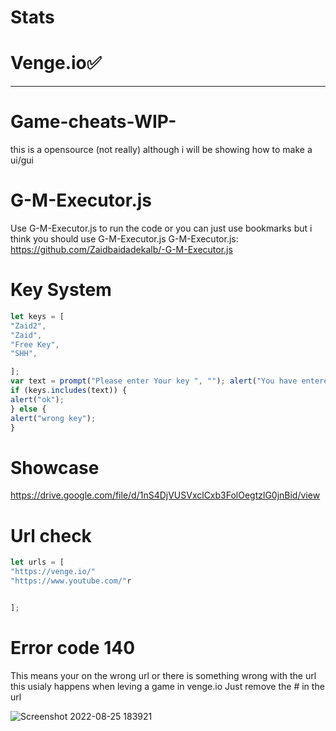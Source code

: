 # Stats 

# Venge.io✅
____________________________________________________________________________________________________________

# Game-cheats-WIP-
this is a opensource (not really) although i will be showing how to make a ui/gui  
# G-M-Executor.js
 Use G-M-Executor.js to run the code or you can just use bookmarks but i think you should use G-M-Executor.js
  G-M-Executor.js: https://github.com/Zaidbaidadekalb/-G-M-Executor.js
  
  # Key System 
  ``` js
  let keys = [
"Zaid2",
"Zaid",
"Free Key",
"SHH",

];
var text = prompt("Please enter Your key ", ""); alert("You have entered " + text + " Is this the correct key?"); 
if (keys.includes(text)) {
 alert("ok");
} else {
alert("wrong key");
}

``` 

# Showcase
https://drive.google.com/file/d/1nS4DjVUSVxclCxb3FolOegtzlG0jnBid/view
# Url check 
``` javascript
let urls = [
"https://venge.io/"
"https://www.youtube.com/"r


];
```

# Error code 140
This means your on the wrong url or there is something wrong with the url 
this usialy happens when leving a game in venge.io 
Just remove the # in the url 

![Screenshot 2022-08-25 183921](https://user-images.githubusercontent.com/87798207/186780973-efd0e4cc-bd0f-4132-8ee2-66ef34f4ecf8.png)
